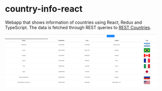 # country-info-react
Webapp that shows information of countries using React, Redux and TypeScript.
The data is fetched through REST queries to <a href="https://restcountries.eu/">REST Countries</a>.

<img src="/public/UI.png" alt="A screenshot of the UI."/>
